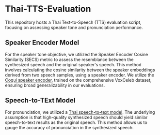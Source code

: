 # Thai-TTS-Evaluation
This repository hosts a Thai Text-to-Speech (TTS) evaluation script, focusing on assessing speaker tone and pronunciation performance.

## Speaker Encoder Model
For the speaker tone objective, we utilized the Speaker Encoder Cosine Similarity (SECS) metric to assess the resemblance between the synthesized speech and the original speaker's speech. This method involves calculating the cosine similarity between the speaker embeddings derived from two speech samples, using a speaker encoder. We utilize the [Coqui speaker encoder](https://github.com/coqui-ai/TTS/releases/tag/speaker\_encoder\_model), trained on the comprehensive VoxCeleb dataset, ensuring broad generalizability in our evaluations.

## Speech-to-TExt Model
For pronunciation, we utilized a [Thai speech-to-text model](https://huggingface.co/biodatlab/whisper-th-medium-combined). The underlying assumption is that high-quality synthesized speech should yield similar speech-to-text results as the original speech. This method allows us to gauge the accuracy of pronunciation in the synthesized speech.
